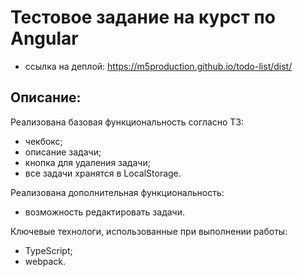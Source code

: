 # Тестовое задание на курст по Angular
- ссылка на деплой: https://m5production.github.io/todo-list/dist/

## Описание:

Реализована базовая функциональность согласно ТЗ:
- чекбокс;
- описание задачи;
- кнопка для удаления задачи;
- все задачи хранятся в LocalStorage.

Реализована дополнительная функциональность:
- возможность редактировать задачи.

Ключевые технологи, использованные при выполнении работы:
- TypeScript;
- webpack.
